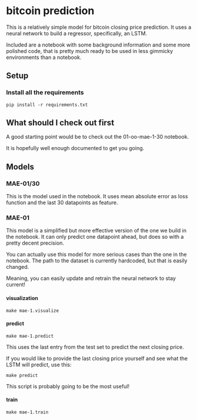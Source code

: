 # bitcoin prediction

This is a relatively simple model for bitcoin closing price prediction.
It uses a neural network to build a regressor, specifically, an LSTM.

Included are a notebook with some background information and some more polished code, that is pretty much ready to be used in less gimmicky environments than a notebook.

## Setup

### Install all the requirements

`pip install -r requirements.txt`

## What should I check out first

A good starting point would be to check out the 01-oo-mae-1-30 notebook.

It is hopefully well enough documented to get you going.

## Models

### MAE-01/30

This is the model used in the notebook. It uses mean absolute error as loss function and the last 30 datapoints as feature.

### MAE-01

This model is a simplified but more effective version of the one we build in the notebook. It can only predict one datapoint ahead, but does so with a pretty decent precision.

You can actually use this model for more serious cases than the one in the notebook. The path to the dataset is currently hardcoded, but that is easily changed.

Meaning, you can easily update and retrain the neural network to stay current!

#### visualization

`make mae-1.visualize`

#### predict

`make mae-1.predict`

This uses the last entry from the test set to predict the next closing price.

If you would like to provide the last closing price yourself and see what the LSTM will predict, use this:

`make predict`

This script is probably going to be the most useful!

#### train

`make mae-1.train`
